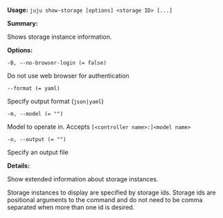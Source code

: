 **Usage:** `juju show-storage [options] <storage ID> [...]`

**Summary:**

Shows storage instance information.

**Options:**

`-B, --no-browser-login (= false)`

Do not use web browser for authentication

`--format (= yaml)`

Specify output format (`json|yaml`)

`-m, --model (= "")`

Model to operate in. Accepts `[<controller name>:]<model name>`

`-o, --output (= "")`

Specify an output file

**Details:**

Show extended information about storage instances.

Storage instances to display are specified by storage ids. Storage ids are positional arguments to the command and do not need to be comma separated when more than one id is desired.
